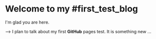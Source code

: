 # Welcome to my #first_test_blog

I'm glad you are here.

--> I plan to talk about my first **GitHub** pages test. It is something new ...
